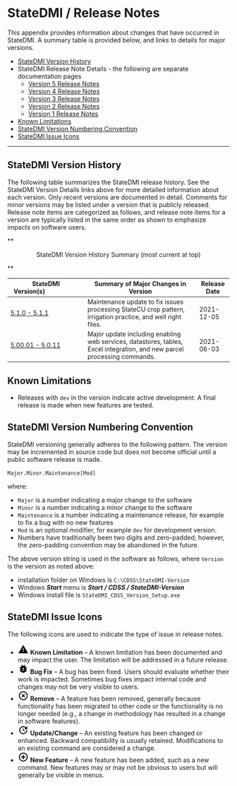 # StateDMI / Release Notes #

This appendix provides information about changes that have occurred in StateDMI.
A summary table is provided below, and links to details for major versions.

* [StateDMI Version History](#statedmi-version-history)
* StateDMI Release Note Details - the following are separate documentation pages
	+ [Version 5 Release Notes](release-notes-05.md)
	+ [Version 4 Release Notes](release-notes-04.md)
	+ [Version 3 Release Notes](release-notes-03.md)
	+ [Version 2 Release Notes](release-notes-02.md)
	+ [Version 1 Release Notes](release-notes-01.md)
* [Known Limitations](#known-limitations)
* [StateDMI Version Numbering Convention](#statedmi-version-numbering-convention)
* [StateDMI Issue Icons](#statedmi-issue-icons)

---------------

## StateDMI Version History ##

The following table summarizes the StateDMI release history.
See the StateDMI Version Details links above for more detailed information about each version.
Only recent versions are documented in detail.
Comments for minor versions may be listed under a version that is publicly released.
Release note items are categorized as follows,
and release note items for a version are typically listed in the same order as shown to emphasize impacts on software users.

**<p style="text-align: center;">
StateDMI Version History Summary (most current at top)
</p>**

|**StateDMI Version(s)**&nbsp;&nbsp;&nbsp;&nbsp;&nbsp;&nbsp;&nbsp;&nbsp;&nbsp;&nbsp;&nbsp;&nbsp;&nbsp;&nbsp;&nbsp;&nbsp;&nbsp;&nbsp;&nbsp;&nbsp;|**Summary of Major Changes in Version**|**Release Date**|
|--|--|--|
|[5.1.0 - 5.1.1](release-notes-05.md)|Maintenance update to fix issues processing StateCU crop pattern, irrigation practice, and well right files. | 2021-12-05 |
|[5.00.01 - 5.0.11](release-notes-05.md)|Major update including enabling web services, datastores, tables, Excel integration, and new parcel processing commands. | 2021-06-03 |

## Known Limitations ##

* Releases with `dev` in the version indicate active development.
A final release is made when new features are tested.

## StateDMI Version Numbering Convention ##

StateDMI versioning generally adheres to the following pattern.
The version may be incremented in source code but does not become official until a public software release is made.

```
Major.Minor.Maintenance[Mod]
```
where:

* `Major` is a number indicating a major change to the software
* `Minor` is a number indicating a minor change to the software
* `Maintenance` is a number indicating a maintenance release,
for example to fix a bug with no new features
* `Mod` is an optional modifier, for example `dev` for development version.
* Numbers have traditionally been two digits and zero-padded;
however, the zero-padding convention may be abandoned in the future.

The above version string is used in the software as follows, where `Version` is the version as noted above:

* installation folder on Windows is `C:\CDSS\StateDMI-Version`
* Windows ***Start*** menu is ***Start / CDSS / StateDMI-Version***
* Windows install file is `StateDMI_CDSS_Version_Setup.exe`

## StateDMI Issue Icons ##

The following icons are used to indicate the type of issue in release notes.

* ![limitation](limitation.png) **Known Limitation** – A known limitation has been documented and may impact the user.
The limitation will be addressed in a future release.
* ![bug](bug.png) **Bug Fix** – A bug has been fixed.  Users should evaluate whether their work is impacted.
Sometimes bug fixes impact internal code and changes may not be very visible to users.
* ![remove](remove.png) **Remove** – A feature has been removed, generally because functionality
has been migrated to other code or the functionality is no longer needed (e.g., a change in methodology
has resulted in a change in software features).
* ![change](change.png) **Update/Change** – An existing feature has been changed or enhanced.
Backward compatibility is usually retained.  Modifications to an existing command are considered a change.
* ![new](new.png) **New Feature** – A new feature has been added, such as a new command.
New features may or may not be obvious to users but will generally be visible in menus.

